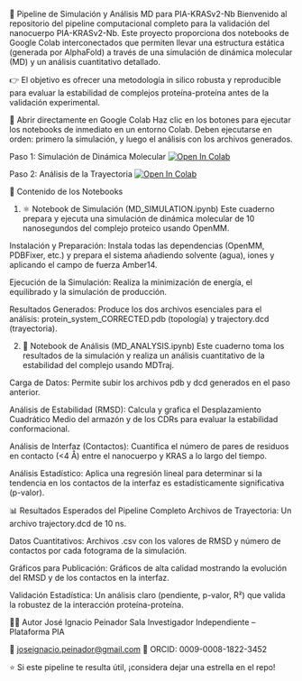 🧬 Pipeline de Simulación y Análisis MD para PIA-KRASv2-Nb
Bienvenido al repositorio del pipeline computacional completo para la validación del nanocuerpo PIA-KRASv2-Nb. Este proyecto proporciona dos notebooks de Google Colab interconectados que permiten llevar una estructura estática (generada por AlphaFold) a través de una simulación de dinámica molecular (MD) y un análisis cuantitativo detallado.

👉 El objetivo es ofrecer una metodología in silico robusta y reproducible para evaluar la estabilidad de complejos proteína-proteína antes de la validación experimental.

🚀 Abrir directamente en Google Colab
Haz clic en los botones para ejecutar los notebooks de inmediato en un entorno Colab. Deben ejecutarse en orden: primero la simulación, y luego el análisis con los archivos generados.

Paso 1: Simulación de Dinámica Molecular
[![Open In Colab](https://colab.research.google.com/assets/colab-badge.svg)](https://colab.research.google.com/drive/1W2FtbyPI9uDkZCDqqdFkd6nVQfMoj_Kj?usp=sharing)

Paso 2: Análisis de la Trayectoria
[![Open In Colab](https://colab.research.google.com/assets/colab-badge.svg)](https://colab.research.google.com/drive/1Aue7oYHIFAmSe5xPwzyUB-HXJ6NgqNVb?usp=sharing)

📂 Contenido de los Notebooks
1. ⚛️ Notebook de Simulación (MD_SIMULATION.ipynb)
Este cuaderno prepara y ejecuta una simulación de dinámica molecular de 10 nanosegundos del complejo proteico usando OpenMM.

Instalación y Preparación: Instala todas las dependencias (OpenMM, PDBFixer, etc.) y prepara el sistema añadiendo solvente (agua), iones y aplicando el campo de fuerza Amber14.

Ejecución de la Simulación: Realiza la minimización de energía, el equilibrado y la simulación de producción.

Resultados Generados: Produce los dos archivos esenciales para el análisis: protein_system_CORRECTED.pdb (topología) y trajectory.dcd (trayectoria).

2. 🧪 Notebook de Análisis (MD_ANALYSIS.ipynb)
Este cuaderno toma los resultados de la simulación y realiza un análisis cuantitativo de la estabilidad del complejo usando MDTraj.

Carga de Datos: Permite subir los archivos pdb y dcd generados en el paso anterior.

Análisis de Estabilidad (RMSD): Calcula y grafica el Desplazamiento Cuadrático Medio del armazón y de los CDRs para evaluar la estabilidad conformacional.

Análisis de Interfaz (Contactos): Cuantifica el número de pares de residuos en contacto (<4 Å) entre el nanocuerpo y KRAS a lo largo del tiempo.

Análisis Estadístico: Aplica una regresión lineal para determinar si la tendencia en los contactos de la interfaz es estadísticamente significativa (p-valor).

📊 Resultados Esperados del Pipeline Completo
Archivos de Trayectoria: Un archivo trajectory.dcd de 10 ns.

Datos Cuantitativos: Archivos .csv con los valores de RMSD y número de contactos por cada fotograma de la simulación.

Gráficos para Publicación: Gráficos de alta calidad mostrando la evolución del RMSD y de los contactos en la interfaz.

Validación Estadística: Un análisis claro (pendiente, p-valor, R²) que valida la robustez de la interacción proteína-proteína.

🧑‍🔬 Autor
José Ignacio Peinador Sala
Investigador Independiente – Plataforma PIA

📧 joseignacio.peinador@gmail.com
🔗 ORCID: 0009-0008-1822-3452

⭐ Si este pipeline te resulta útil, ¡considera dejar una estrella en el repo!
